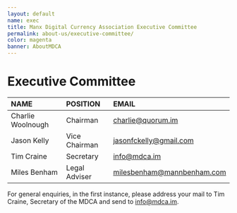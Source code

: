 ```yaml
---
layout: default
name: exec
title: Manx Digital Currency Association Executive Committee
permalink: about-us/executive-committee/
color: magenta
banner: AboutMDCA
---
```


# Executive Committee

| NAME             | POSITION      | EMAIL                           |
| :-------------   |:------------- | :------------------------------ |
| Charlie Woolnough| Chairman      | [charlie@quorum.im][1]          |
| Jason Kelly      | Vice Chairman | [jasonfckelly@gmail.com][2]     |
| Tim Craine       | Secretary     | [info@mdca.im][3]               |
| Miles Benham     | Legal Adviser | [milesbenham@mannbenham.com][4] |


For general enquiries, in the first instance, please address your mail to Tim Craine, Secretary of the MDCA and send to [info@mdca.im][3].


[1]: mailto:charlie@quorum.im

[2]: mailto:jasonfckelly@gmail.com

[3]: mailto:info@mdca.im

[4]: mailto:milesbenham@mannbenham.com
